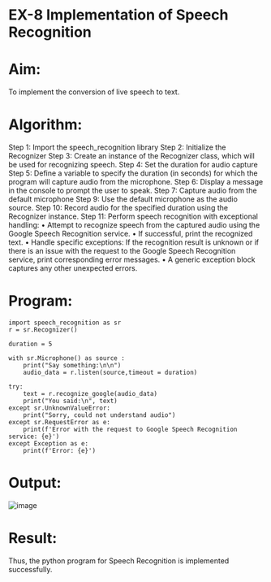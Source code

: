 # EX-8 Implementation of Speech Recognition

# Aim:
 To implement the conversion of live speech to text.
 
# Algorithm:
Step 1: Import the speech_recognition library
Step 2: Initialize the Recognizer
Step 3: Create an instance of the Recognizer class, which will be used for recognizing speech.
Step 4: Set the duration for audio capture
Step 5: Define a variable to specify the duration (in seconds) for which the program will capture audio from the microphone.
Step 6: Display a message in the console to prompt the user to speak.
Step 7: Capture audio from the default microphone
Step 9: Use the default microphone as the audio source.
Step 10: Record audio for the specified duration using the Recognizer instance.
Step 11: Perform speech recognition with exceptional handling:
•	Attempt to recognize speech from the captured audio using the Google Speech Recognition service.
•	If successful, print the recognized text.
•	Handle specific exceptions: If the recognition result is unknown or if there is an issue with the request to the Google Speech Recognition service, print corresponding error messages.
•	A generic exception block captures any other unexpected errors.

# Program:
```
import speech_recognition as sr
r = sr.Recognizer()

duration = 5

with sr.Microphone() as source :
    print("Say something:\n\n")
    audio_data = r.listen(source,timeout = duration)

try:
    text = r.recognize_google(audio_data)
    print("You said:\n", text)
except sr.UnknownValueError:
    print("Sorry, could not understand audio")
except sr.RequestError as e:
    print(f'Error with the request to Google Speech Recognition service: {e}')
except Exception as e:
    print(f'Error: {e}')
```

# Output:

![image](https://github.com/user-attachments/assets/3c755423-136e-45ff-b6c9-5b8f7aa370f8)

# Result:
Thus, the python program for Speech Recognition is implemented successfully.
